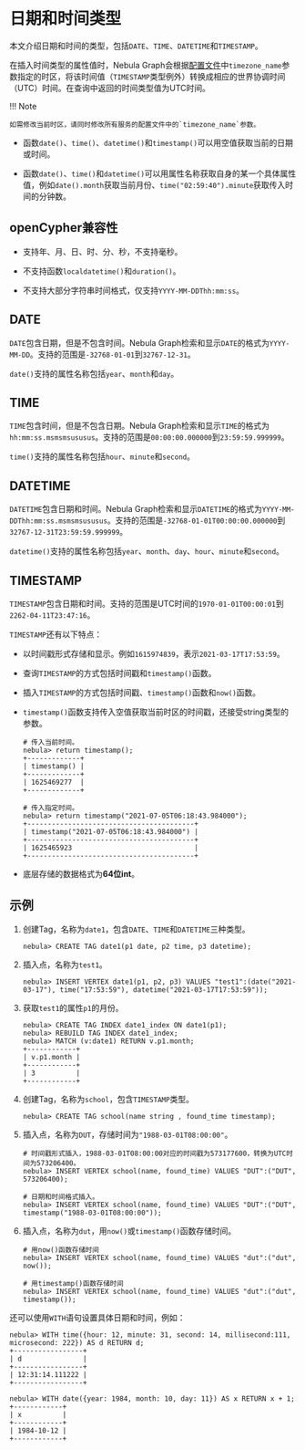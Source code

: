 # 日期和时间类型

本文介绍日期和时间的类型，包括`DATE`、`TIME`、`DATETIME`和`TIMESTAMP`。

在插入时间类型的属性值时，Nebula Graph会根据[配置文件](../../5.configurations-and-logs/1.configurations/1.configurations.md)中`timezone_name`参数指定的时区，将该时间值（`TIMESTAMP`类型例外）转换成相应的世界协调时间（UTC）时间。在查询中返回的时间类型值为UTC时间。

!!! Note

    如需修改当前时区，请同时修改所有服务的配置文件中的`timezone_name`参数。

- 函数`date()`、`time()`、`datetime()`和`timestamp()`可以用空值获取当前的日期或时间。

- 函数`date()`、`time()`和`datetime()`可以用属性名称获取自身的某一个具体属性值，例如`date().month`获取当前月份、`time("02:59:40").minute`获取传入时间的分钟数。

## openCypher兼容性

- 支持年、月、日、时、分、秒，不支持毫秒。

- 不支持函数`localdatetime()`和`duration()`。

- 不支持大部分字符串时间格式，仅支持`YYYY-MM-DDThh:mm:ss`。

## DATE

`DATE`包含日期，但是不包含时间。Nebula Graph检索和显示`DATE`的格式为`YYYY-MM-DD`。支持的范围是`-32768-01-01`到`32767-12-31`。

`date()`支持的属性名称包括`year`、`month`和`day`。

## TIME

`TIME`包含时间，但是不包含日期。Nebula Graph检索和显示`TIME`的格式为`hh:mm:ss.msmsmsususus`。支持的范围是`00:00:00.000000`到`23:59:59.999999`。

`time()`支持的属性名称包括`hour`、`minute`和`second`。

## DATETIME

`DATETIME`包含日期和时间。Nebula Graph检索和显示`DATETIME`的格式为`YYYY-MM-DDThh:mm:ss.msmsmsususus`。支持的范围是`-32768-01-01T00:00:00.000000`到`32767-12-31T23:59:59.999999`。

`datetime()`支持的属性名称包括`year`、`month`、`day`、`hour`、`minute`和`second`。

## TIMESTAMP

`TIMESTAMP`包含日期和时间。支持的范围是UTC时间的`1970-01-01T00:00:01`到`2262-04-11T23:47:16`。

`TIMESTAMP`还有以下特点：

- 以时间戳形式存储和显示。例如`1615974839`，表示`2021-03-17T17:53:59`。

- 查询`TIMESTAMP`的方式包括时间戳和`timestamp()`函数。

- 插入`TIMESTAMP`的方式包括时间戳、`timestamp()`函数和`now()`函数。

- `timestamp()`函数支持传入空值获取当前时区的时间戳，还接受string类型的参数。
   
   ```ngql
   # 传入当前时间。
   nebula> return timestamp();
   +-------------+
   | timestamp() |
   +-------------+
   | 1625469277  |
   +-------------+

   # 传入指定时间。
   nebula> return timestamp("2021-07-05T06:18:43.984000");
   +-----------------------------------------+
   | timestamp("2021-07-05T06:18:43.984000") |
   +-----------------------------------------+
   | 1625465923                              |
   +-----------------------------------------+
   ```

- 底层存储的数据格式为**64位int**。

## 示例

1. 创建Tag，名称为`date1`，包含`DATE`、`TIME`和`DATETIME`三种类型。

    ```ngql
    nebula> CREATE TAG date1(p1 date, p2 time, p3 datetime);
    ```

2. 插入点，名称为`test1`。

    ```ngql
    nebula> INSERT VERTEX date1(p1, p2, p3) VALUES "test1":(date("2021-03-17"), time("17:53:59"), datetime("2021-03-17T17:53:59"));
    ```

3. 获取`test1`的属性`p1`的月份。

    ```ngql
    nebula> CREATE TAG INDEX date1_index ON date1(p1);
    nebula> REBUILD TAG INDEX date1_index;
    nebula> MATCH (v:date1) RETURN v.p1.month;
    +------------+
    | v.p1.month |
    +------------+
    | 3          |
    +------------+
    ```

4. 创建Tag，名称为`school`，包含`TIMESTAMP`类型。

    ```ngql
    nebula> CREATE TAG school(name string , found_time timestamp);
    ```

5. 插入点，名称为`DUT`，存储时间为`"1988-03-01T08:00:00"`。

    ```ngql
    # 时间戳形式插入，1988-03-01T08:00:00对应的时间戳为573177600，转换为UTC时间为573206400。
    nebula> INSERT VERTEX school(name, found_time) VALUES "DUT":("DUT", 573206400);

    # 日期和时间格式插入。
    nebula> INSERT VERTEX school(name, found_time) VALUES "DUT":("DUT", timestamp("1988-03-01T08:00:00"));
    ```

6. 插入点，名称为`dut`，用`now()`或`timestamp()`函数存储时间。

    ```ngql
    # 用now()函数存储时间
    nebula> INSERT VERTEX school(name, found_time) VALUES "dut":("dut", now());

    # 用timestamp()函数存储时间
    nebula> INSERT VERTEX school(name, found_time) VALUES "dut":("dut", timestamp());
    ```

还可以使用`WITH`语句设置具体日期和时间，例如：

```ngql;
nebula> WITH time({hour: 12, minute: 31, second: 14, millisecond:111, microsecond: 222}) AS d RETURN d;
+-----------------+
| d               |
+-----------------+
| 12:31:14.111222 |
+-----------------+

nebula> WITH date({year: 1984, month: 10, day: 11}) AS x RETURN x + 1;
+------------+
| x          |
+------------+
| 1984-10-12 |
+------------+
```
